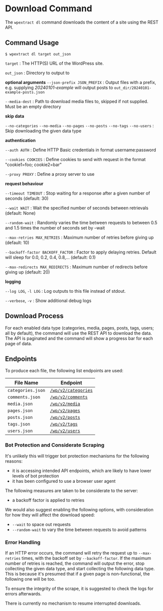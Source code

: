 # Download Command

The `wpextract dl` command downloads the content of a site using the REST API.

## Command Usage

```shell-session
$ wpextract dl target out_json
```

`target`
: The HTTP(S) URL of the WordPress site.

`out_json`
: Directory to output to

**optional arguments**
`--json-prefix JSON_PREFIX`
: Output files with a prefix, e.g. supplying _20240101-example_ will output posts to `out_dir/20240101-example-posts.json`

`--media-dest`
: Path to download media files to, skipped if not supplied. Must be an empty directory

**skip data**

`--no-categories` `--no-media` `--no-pages` `--no-posts` `--no-tags` `--no-users`
: Skip downloading the given data type

**authentication**

`--auth AUTH`
: Define HTTP Basic credentials in format username:password

`--cookies COOKIES`
: Define cookies to send with request in the format "cookie1=foo; cookie2=bar"

`--proxy PROXY`
: Define a proxy server to use

**request behaviour**

`--timeout TIMEOUT`
: Stop waiting for a response after a given number of seconds (default: 30)

`--wait WAIT`
: Wait the specified number of seconds between retrievals (default: None)

`--random-wait`
: Randomly varies the time between requests to between 0.5 and 1.5 times the number of seconds set by –wait

`--max-retries MAX_RETRIES`
: Maximum number of retries before giving up (default: 10)

`--backoff-factor BACKOFF_FACTOR`
: Factor to apply delaying retries. Default will sleep for 0.0, 0.2, 0.4, 0.8,… (default: 0.1)

`--max-redirects MAX_REDIRECTS`
: Maximum number of redirects before giving up (default: 20)

**logging**

`--log LOG`, `-l LOG`
: Log outputs to this file instead of stdout.

`--verbose`, `-v`
: Show additional debug logs

## Download Process

For each enabled data type (categories, media, pages, posts, tags, users; all by default), the command will use the REST API to download the data. The API is paginated and the command will show a progress bar for each page of data.

## Endpoints

To produce each file, the following list endpoints are used:

| File Name         | Endpoint                               |
|-------------------|----------------------------------------|
| `categories.json` | [`/wp/v2/categories`][categories_path] |
| `comments.json`   | [`/wp/v2/comments`][comments_path]     |
| `media.json`      | [`/wp/v2/media`][media_path]           |
| `pages.json`      | [`/wp/v2/pages`][pages_path]           |
| `posts.json`      | [`/wp/v2/posts`][posts_path]           |
| `tags.json`       | [`/wp/v2/tags`][tags_path]             |
| `users.json`      | [`/wp/v2/users`][users_path]           |

[categories_path]: https://developer.wordpress.org/rest-api/reference/categories/#list-categories
[comments_path]: https://developer.wordpress.org/rest-api/reference/comments/#list-comments
[media_path]: https://developer.wordpress.org/rest-api/reference/media/#list-media
[pages_path]: https://developer.wordpress.org/rest-api/reference/pages/#list-pages
[posts_path]: https://developer.wordpress.org/rest-api/reference/posts/#list-posts
[tags_path]: https://developer.wordpress.org/rest-api/reference/tags/#list-tags
[users_path]: https://developer.wordpress.org/rest-api/reference/users/#list-users

### Bot Protection and Considerate Scraping

It's unlikely this will trigger bot protection mechanisms for the following reasons:

- it is accessing intended API endpoints, which are likely to have lower levels of bot protection
- it has been configured to use a browser user agent

The following measures are taken to be considerate to the server:

- a backoff factor is applied to retries

We would also suggest enabling the following options, with consideration for how they will affect the download speed:

- `--wait` to space out requests
- `--random-wait` to vary the time between requests to avoid patterns

### Error Handling

If an HTTP error occurs, the command will retry the request up to `--max-retries` times, with the backoff set by `--backoff-factor`. If the maximum number of retries is reached, the command will output the error, stop collecting the given data type, and start collecting the following data type. This is because it's presumed that if a given page is non-functional, the following one will be too.

To ensure the integrity of the scrape, it is suggested to check the logs for errors afterwards.

There is currently no mechanism to resume interrupted downloads.
